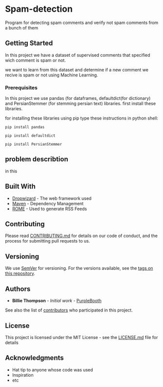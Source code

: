 # Spam-detection
Program for detecting spam comments and verify not spam comments from a bunch of them

## Getting Started

In this project we have a dataset of supervised comments that specified wich comment is spam or not.

we want to learn from this dataset and determine if a new comment we recive is spam or not using Machine Learning.

### Prerequisites

In this project we use pandas (for dataframes, defaultdict(for dictionary) and PersianStemmer (for stemming persian text) libraries.
first install these libraries.

for installing these libraries using pip type these instructions in python shell:

```
pip install pandas
```

```
pip install defaultdict
```
```
pip install PersianStemmer
```
## problem describtion
in this

## Built With

* [Dropwizard](http://www.dropwizard.io/1.0.2/docs/) - The web framework used
* [Maven](https://maven.apache.org/) - Dependency Management
* [ROME](https://rometools.github.io/rome/) - Used to generate RSS Feeds

## Contributing

Please read [CONTRIBUTING.md](https://gist.github.com/PurpleBooth/b24679402957c63ec426) for details on our code of conduct, and the process for submitting pull requests to us.

## Versioning

We use [SemVer](http://semver.org/) for versioning. For the versions available, see the [tags on this repository](https://github.com/your/project/tags). 

## Authors

* **Billie Thompson** - *Initial work* - [PurpleBooth](https://github.com/PurpleBooth)

See also the list of [contributors](https://github.com/your/project/contributors) who participated in this project.

## License

This project is licensed under the MIT License - see the [LICENSE.md](LICENSE.md) file for details

## Acknowledgments

* Hat tip to anyone whose code was used
* Inspiration
* etc
